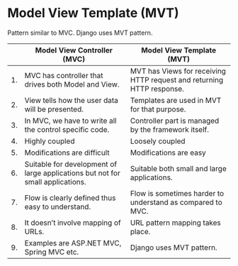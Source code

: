 # Model View Template (MVT)
Pattern similar to MVC. Django uses MVT pattern.

|       | Model View Controller (MVC)                                                    | Model View Template (MVT)                                            |
| ----- | ------------------------------------------------------------------------------ | -------------------------------------------------------------------- |
| 1.    | MVC has controller that drives both Model and View.                            | MVT has Views for receiving HTTP request and returning HTTP response.|
| 2.    | View tells how the user data will be presented.                                | Templates are used in MVT for that purpose.                          |
| 3.    | In MVC, we have to write all the control specific code.                        | Controller part is managed by the framework itself.                  |
| 4.    | Highly coupled                                                                 | Loosely coupled                                                      |
| 5.    | Modifications are difficult                                                    | Modifications are easy                                               |
| 6.    | Suitable for development of large applications but not for small applications. | Suitable both small and large applications.                          |
| 7.    | Flow is clearly defined thus easy to understand.                               | Flow is sometimes harder to understand as compared to MVC.           |
| 8.    | It doesn’t involve mapping of URLs.                                            | URL pattern mapping takes place.                                     |
| 9.    | Examples are ASP.NET MVC, Spring MVC etc.                                      | Django uses MVT pattern.                                             |
